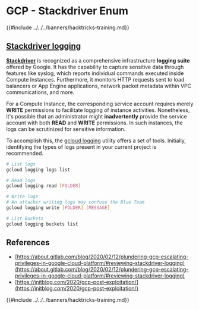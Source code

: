 # GCP - Stackdriver Enum

{{#include ../../../banners/hacktricks-training.md}}

## [Stackdriver logging](https://cloud.google.com/sdk/gcloud/reference/logging/)

[**Stackdriver**](https://cloud.google.com/stackdriver/) is recognized as a comprehensive infrastructure **logging suite** offered by Google. It has the capability to capture sensitive data through features like syslog, which reports individual commands executed inside Compute Instances. Furthermore, it monitors HTTP requests sent to load balancers or App Engine applications, network packet metadata within VPC communications, and more.

For a Compute Instance, the corresponding service account requires merely **WRITE** permissions to facilitate logging of instance activities. Nonetheless, it's possible that an administrator might **inadvertently** provide the service account with both **READ** and **WRITE** permissions. In such instances, the logs can be scrutinized for sensitive information.

To accomplish this, the [gcloud logging](https://cloud.google.com/sdk/gcloud/reference/logging/) utility offers a set of tools. Initially, identifying the types of logs present in your current project is recommended.

```bash
# List logs
gcloud logging logs list

# Read logs
gcloud logging read [FOLDER]

# Write logs
# An attacker writing logs may confuse the Blue Team
gcloud logging write [FOLDER] [MESSAGE]

# List Buckets
gcloud logging buckets list
```

## References

- [https://about.gitlab.com/blog/2020/02/12/plundering-gcp-escalating-privileges-in-google-cloud-platform/#reviewing-stackdriver-logging](https://about.gitlab.com/blog/2020/02/12/plundering-gcp-escalating-privileges-in-google-cloud-platform/#reviewing-stackdriver-logging)
- [https://initblog.com/2020/gcp-post-exploitation/](https://initblog.com/2020/gcp-post-exploitation/)

{{#include ../../../banners/hacktricks-training.md}}




